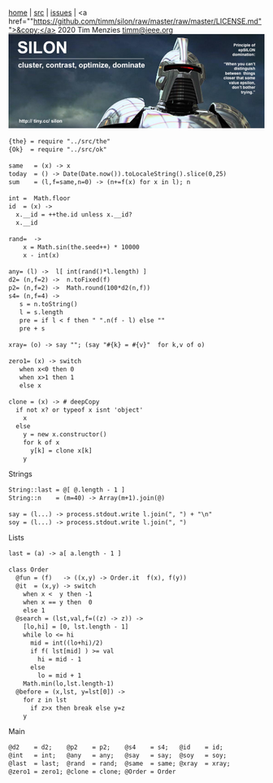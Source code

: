 <a name=top>&nbsp;<p></a>       
[home](http://tiny.cc/silon#top) |
[src](https://github.com/timm/silon/raw/master/src) | 
[issues](http://tiny.cc/silon) |
<a href=""https://github.com/timm/silon/raw/master/raw/master/LICENSE.md"">&copy;</a> 2020 Tim Menzies <a href="mailto:timm@ieee.org">timm&commat;ieee.org</a>
<br> [<img width=900 src="https://github.com/timm/silon/raw/master/etc/img/banner.jpg">](http://tiny.cc/silon)<br>


    {the} = require "../src/the"
    {Ok}  = require "../src/ok"

    same   = (x) -> x 
    today  = () -> Date(Date.now()).toLocaleString().slice(0,25)
    sum    = (l,f=same,n=0) -> (n+=f(x) for x in l); n

    int =  Math.floor
    id  = (x) ->
      x.__id = ++the.id unless x.__id?
      x.__id

    rand=  ->
        x = Math.sin(the.seed++) * 10000
        x - int(x)

    any= (l) ->  l[ int(rand()*l.length) ] 
    d2= (n,f=2) ->  n.toFixed(f)
    p2= (n,f=2) ->  Math.round(100*d2(n,f))
    s4= (n,f=4) ->
       s = n.toString()
       l = s.length
       pre = if l < f then " ".n(f - l) else ""
       pre + s

    xray= (o) -> say ""; (say "#{k} = #{v}"  for k,v of o)

    zero1= (x) -> switch
       when x<0 then 0
       when x>1 then 1
       else x

    clone = (x) -> # deepCopy
      if not x? or typeof x isnt 'object'
        x
      else
        y = new x.constructor()
        for k of x
          y[k] = clone x[k]
        y

Strings

    String::last = @[ @.length - 1 ]
    String::n    = (m=40) -> Array(m+1).join(@)

    say = (l...) -> process.stdout.write l.join(", ") + "\n"
    soy = (l...) -> process.stdout.write l.join(", ")

Lists

    last = (a) -> a[ a.length - 1 ]

    class Order
      @fun = (f)   -> ((x,y) -> Order.it  f(x), f(y))
      @it  = (x,y) -> switch
        when x <  y then -1
        when x == y then  0
        else 1
      @search = (lst,val,f=((z) -> z)) ->
        [lo,hi] = [0, lst.length - 1]
        while lo <= hi
          mid = int((lo+hi)/2)
          if f( lst[mid] ) >= val
            hi = mid - 1
          else
            lo = mid + 1
        Math.min(lo,lst.length-1)
      @before = (x,lst, y=lst[0]) ->
        for z in lst
          if z>x then break else y=z
        y

Main

    @d2    = d2;    @p2    = p2;    @s4    = s4;   @id    = id;
    @int   = int;   @any   = any;   @say   = say;  @soy   = soy;
    @last  = last;  @rand  = rand;  @same  = same; @xray  = xray;
    @zero1 = zero1; @clone = clone; @Order = Order

